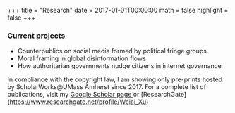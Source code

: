 +++
title = "Research"
date = 2017-01-01T00:00:00
math = false
highlight = false
+++


### Current projects

 - Counterpublics on social media formed by political fringe groups
 - Moral framing in global disinformation flows
 - How authoritarian governments nudge citizens in internet governance


In compliance with the copyright law, I am showing only pre-prints hosted by ScholarWorks@UMass Amherst since 2017. For a complete list of publications, visit my [Google Scholar page ](https://scholar.google.com/citations?hl=en&user=c87IeKoAAAAJ&view_op=list_works&sortby=pubdate) or [ResearchGate] (https://www.researchgate.net/profile/Weiai_Xu) 
